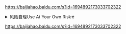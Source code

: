 <https://baijiahao.baidu.com/s?id=1694892173033702322>

<details><summary>风险自理Use At Your Own Risk☣</summary>

<https://baijiahao.baidu.com/s?id=1694892173033702322>

</details>

<https://baijiahao.baidu.com/s?id=1694892173033702322>

